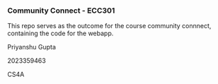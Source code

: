 ### Community Connect - ECC301

This repo serves as the outcome for the course community connnect, containing the code for the webapp.

Priyanshu Gupta

2023359463

CS4A